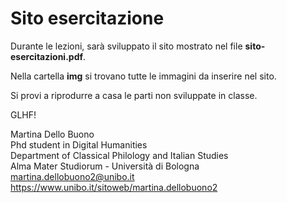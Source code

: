 # Sito esercitazione

Durante le lezioni, sarà sviluppato il sito mostrato nel file <b>sito-esercitazioni.pdf</b>.

Nella cartella <b>img</b> si trovano tutte le immagini da inserire nel sito.

Si provi a riprodurre a casa le parti non sviluppate in classe.

GLHF!

Martina Dello Buono
<br>
Phd student in Digital Humanities
<br>
Department of Classical Philology and Italian Studies
<br>
Alma Mater Studiorum - Università di Bologna
<br>
martina.dellobuono2@unibo.it
<br>
https://www.unibo.it/sitoweb/martina.dellobuono2
